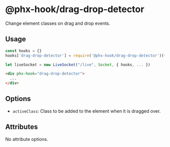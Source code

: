 # @phx-hook/drag-drop-detector

Change element classes on drag and drop events.

## Usage

```js
const hooks = {}
hooks['drag-drop-detector'] = require('@phx-hook/drag-drop-detector')({ activeClass: 'drop-active' })

let liveSocket = new LiveSocket("/live", Socket, { hooks, ... })
```

```html
<div phx-hook="drag-drop-detector">
  ...
</div>
```

## Options

* `activeClass`: Class to be added to the element when it is dragged over.

## Attributes

No attribute options.

